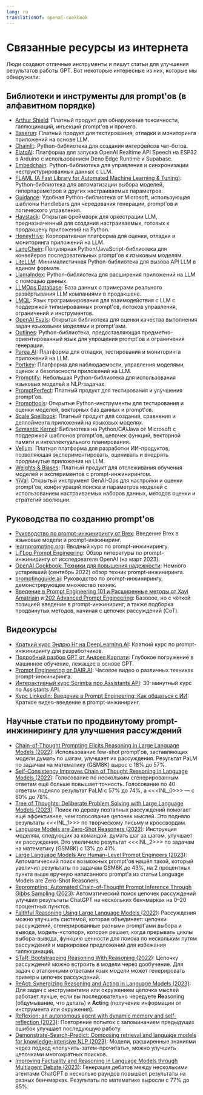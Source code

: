 ```yaml
---
lang: ru
translationOf: openai-cookbook
---
```


# Связанные ресурсы из интернета

Люди создают отличные инструменты и пишут статьи для улучшения результатов работы GPT. Вот некоторые интересные из них, которые мы обнаружили:

## Библиотеки и инструменты для prompt'ов (в алфавитном порядке)

- [Arthur Shield](https://www.arthur.ai/get-started): Платный продукт для обнаружения токсичности, галлюцинаций, инъекций prompt'ов и прочего.
- [Baserun](https://baserun.ai/): Платный продукт для тестирования, отладки и мониторинга приложений на основе LLM.
- [Chainlit](https://docs.chainlit.io/overview): Python-библиотека для создания интерфейсов чат-ботов.
- [ElatoAI](https://github.com/akdeb/ElatoAI): Платформа для запуска OpenAI Realtime API Speech на ESP32 в Arduino с использованием Deno Edge Runtime и Supabase.
- [Embedchain](https://github.com/embedchain/embedchain): Python-библиотека для управления и синхронизации неструктурированных данных с LLM.
- [FLAML (A Fast Library for Automated Machine Learning & Tuning)](https://microsoft.github.io/FLAML/docs/Getting-Started/): Python-библиотека для автоматизации выбора моделей, гиперпараметров и других настраиваемых параметров.
- [Guidance](https://github.com/microsoft/guidance): Удобная Python-библиотека от Microsoft, использующая шаблоны Handlebars для чередования генерации, prompt'ов и логического управления.
- [Haystack](https://github.com/deepset-ai/haystack): Открытая фреймворк для оркестрации LLM, предназначенный для создания настраиваемых, готовых к продакшену приложений на Python.
- [HoneyHive](https://honeyhive.ai): Корпоративная платформа для оценки, отладки и мониторинга приложений на LLM.
- [LangChain](https://github.com/hwchase17/langchain): Популярная Python/JavaScript-библиотека для конвейеров последовательных prompt'ов к языковым моделям.
- [LiteLLM](https://github.com/BerriAI/litellm): Минималистичная Python-библиотека для вызова API LLM в едином формате.
- [LlamaIndex](https://github.com/jerryjliu/llama_index): Python-библиотека для расширения приложений на LLM с помощью данных.
- [LLMOps Database](https://www.reddit.com/r/LocalLLaMA/comments/1h4u7au/a_nobs_database_of_how_companies_actually_deploy/): База данных с примерами реального развёртывания LLM компаниями в продакшене.
- [LMQL](https://lmql.ai): Язык программирования для взаимодействия с LLM с поддержкой типизированных prompt'ов, потоков управления, ограничений и инструментов.
- [OpenAI Evals](https://github.com/openai/evals): Открытая библиотека для оценки качества выполнения задач языковыми моделями и prompt'ами.
- [Outlines](https://github.com/normal-computing/outlines): Python-библиотека, предоставляющая предметно-ориентированный язык для упрощения prompt'ов и ограничения генерации.
- [Parea AI](https://www.parea.ai): Платформа для отладки, тестирования и мониторинга приложений на LLM.
- [Portkey](https://portkey.ai/): Платформа для наблюдаемости, управления моделями, оценок и безопасности приложений на LLM.
- [Promptify](https://github.com/promptslab/Promptify): Небольшая Python-библиотека для использования языковых моделей в NLP-задачах.
- [PromptPerfect](https://promptperfect.jina.ai/prompts): Платный продукт для тестирования и улучшения prompt'ов.
- [Prompttools](https://github.com/hegelai/prompttools): Открытые Python-инструменты для тестирования и оценки моделей, векторных баз данных и prompt'ов.
- [Scale Spellbook](https://scale.com/spellbook): Платный продукт для создания, сравнения и деплоймента приложений на языковых моделях.
- [Semantic Kernel](https://github.com/microsoft/semantic-kernel): Библиотека на Python/C#/Java от Microsoft с поддержкой шаблонов prompt'ов, цепочек функций, векторной памяти и интеллектуального планирования.
- [Vellum](https://www.vellum.ai/): Платная платформа для разработки ИИ-продуктов, позволяющая экспериментировать, оценивать и внедрять продвинутые приложения на LLM.
- [Weights & Biases](https://wandb.ai/site/solutions/llmops): Платный продукт для отслеживания обучения моделей и экспериментов с prompt-инжинирингом.
- [YiVal](https://github.com/YiVal/YiVal): Открытый инструмент GenAI-Ops для настройки и оценки prompt'ов, конфигураций поиска и параметров моделей с использованием настраиваемых наборов данных, методов оценки и стратегий эволюции.

## Руководства по созданию prompt'ов

- [Руководство по prompt-инжинирингу от Brex](https://github.com/brexhq/prompt-engineering): Введение Brex в языковые модели и prompt-инжиниринг.
- [learnprompting.org](https://learnprompting.org/): Вводный курс по prompt-инжинирингу.
- [Lil'Log Prompt Engineering](https://lilianweng.github.io/posts/2023-03-15-prompt-engineering/): Обзор литературы по prompt-инжинирингу от исследователя OpenAI (на март 2023).
- [OpenAI Cookbook: Техники для повышения надежности](https://cookbook.openai.com/articles/techniques_to_improve_reliability): Немного устаревший (сентябрь 2022) обзор техник prompt-инжиниринга.
- [promptingguide.ai](https://www.promptingguide.ai/): Руководство по prompt-инжинирингу, демонстрирующее множество техник.
- [Введение в Prompt Engineering 101 и Расширенные методы от Xavi Amatriain](https://amatriain.net/blog/PromptEngineering) и [202 Advanced Prompt Engineering](https://amatriain.net/blog/prompt201): Базовое, но с чёткой позицией введение в prompt-инжиниринг, а также подборка продвинутых методов, начиная с цепочек рассуждений (CoT).

## Видеокурсы

- [Краткий курс Эндрю Нг на DeepLearning.AI](https://www.deeplearning.ai/short-courses/chatgpt-prompt-engineering-for-developers/): Краткий курс по prompt-инжинирингу для разработчиков.
- [Подробный разбор GPT от Андрея Карпати](https://www.youtube.com/watch?v=kCc8FmEb1nY): Глубокое погружение в машинное обучение, лежащее в основе GPT.
- [Prompt Engineering от DAIR.AI](https://www.youtube.com/watch?v=dOxUroR57xs): Часовое видео о различных техниках prompt-инжиниринга.
- [Интерактивный курс Scrimba про Assistants API](https://scrimba.com/learn/openaiassistants): 30-минутный курс по Assistants API.
- [Курс LinkedIn: Введение в Prompt Engineering: Как общаться с ИИ](https://www.linkedin.com/learning/prompt-engineering-how-to-talk-to-the-ais/talking-to-the-ais?u=0): Краткое видео-введение в prompt-инжиниринг.

## Научные статьи по продвинутому prompt-инжинирингу для улучшения рассуждений

- [Chain-of-Thought Prompting Elicits Reasoning in Large Language Models (2022)](https://arxiv.org/abs/2201.11903): Использование few-shot prompt'ов, заставляющих модели думать по шагам, улучшает их рассуждения. Результат PaLM по задачам на математику (GSM8K) вырос с 18% до 57%.
- [Self-Consistency Improves Chain of Thought Reasoning in Language Models (2022)](https://arxiv.org/abs/2203.11171): Голосование по нескольким сгенерированным ответам ещё больше повышает точность. Голосование по 40 ответам подняло результат PaLM с 57% до 74%, а &lt;&lt;&lt;INL_0>>> — с 60% до 78%.
- [Tree of Thoughts: Deliberate Problem Solving with Large Language Models (2023)](https://arxiv.org/abs/2305.10601): Поиск по дереву поэтапных рассуждений помогает ещё эффективнее, чем голосование цепочек мыслей. Это подняло результаты &lt;&lt;&lt;INL_1>>> по творческому письму и кроссвордам.
- [Language Models are Zero-Shot Reasoners (2022)](https://arxiv.org/abs/2205.11916): Инструкция моделям, следующих за командой, думать шаг за шагом, улучшает их рассуждения. Это увеличило результат &lt;&lt;&lt;INL_2>>> по задачам на математику (GSM8K) с 13% до 41%.
- [Large Language Models Are Human-Level Prompt Engineers (2023)](https://arxiv.org/abs/2211.01910): Автоматический поиск возможных prompt'ов нашёл такой, который увеличил результаты по задачам GSM8K до 43%, на 2 процентных пункта выше вручную написанного prompt'а из статьи Language Models are Zero-Shot Reasoners.
- [Reprompting: Automated Chain-of-Thought Prompt Inference Through Gibbs Sampling (2023)](https://arxiv.org/abs/2305.09993): Автоматический поиск цепочек рассуждений улучшил результаты ChatGPT на нескольких бенчмарках на 0–20 процентных пунктов.
- [Faithful Reasoning Using Large Language Models (2022)](https://arxiv.org/abs/2208.14271): Рассуждения можно улучшить системой, которая объединяет: цепочки рассуждений, сгенерированные разными prompt'ами выбора и вывода, модель-«стопор», которая решает, когда прерывать циклы выбора-вывода, функцию ценности для поиска по нескольким путям рассуждений и маркировки предложений для избежания галлюцинаций.
- [STaR: Bootstrapping Reasoning With Reasoning (2022)](https://arxiv.org/abs/2203.14465): Цепочку рассуждений можно встроить в модели через дообучение. Для задач с эталонными ответами язык модели может генерировать примеры цепочек рассуждений.
- [ReAct: Synergizing Reasoning and Acting in Language Models (2023)](https://arxiv.org/abs/2210.03629): Для задач с инструментами или окружением цепочка мыслей работает лучше, если вы последовательно чередуете **Re**asoning (обдумывание, что делать) и **Act**ing (получение информации от инструмента или окружения).
- [Reflexion: an autonomous agent with dynamic memory and self-reflection (2023)](https://arxiv.org/abs/2303.11366): Повторение попыток с запоминанием предыдущих ошибок улучшает последующую работу.
- [Demonstrate-Search-Predict: Composing retrieval and language models for knowledge-intensive NLP (2023)](https://arxiv.org/abs/2212.14024): Модели, расширенные знаниями через подход «получить-затем-прочитать», можно улучшить цепочками многократных поисков.
- [Improving Factuality and Reasoning in Language Models through Multiagent Debate (2023)](https://arxiv.org/abs/2305.14325): Генерация дебатов между несколькими агентами ChatGPT в несколько раундов повышает результаты на разных бенчмарках. Результаты по математике выросли с 77% до 85%.